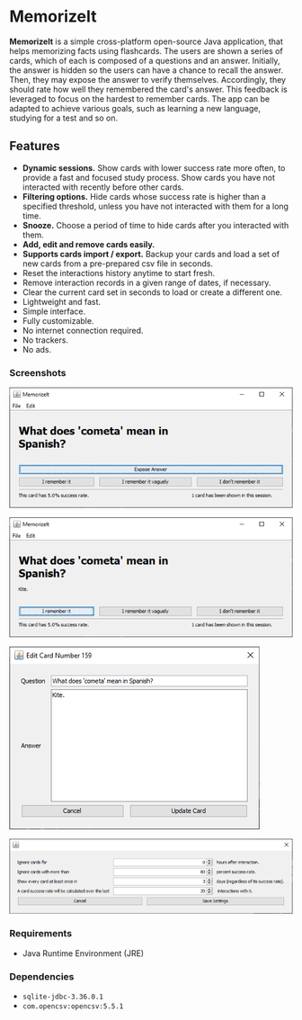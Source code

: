 # MemorizeIt

**MemorizeIt** is a simple cross-platform open-source Java application, that helps memorizing facts using flashcards. The users are shown a series of cards, which of each is composed of a questions and an answer. Initially, the answer is hidden so the users can have a chance to recall the answer. Then, they may expose the answer to verify themselves. Accordingly, they should rate how well they remembered the card's answer. This feedback is leveraged to focus on the hardest to remember cards. The app can be adapted to achieve various goals, such as learning a new language, studying for a test and so on.

## Features

* **Dynamic sessions.** Show cards with lower success rate more often, to provide a fast and focused study process. Show cards you have not interacted with recently before other cards.
* **Filtering options.** Hide cards whose success rate is higher than a specified threshold, unless you have not interacted with them for a long time.
* **Snooze.** Choose a period of time to hide cards after you interacted with them.
* **Add, edit and remove cards easily.**
* **Supports cards import / export.** Backup your cards and load a set of new cards from a pre-prepared csv file in seconds.
* Reset the interactions history anytime to start fresh.
* Remove interaction records in a given range of dates, if necessary.
* Clear the current card set in seconds to load or create a different one.
* Lightweight and fast.
* Simple interface.
* Fully customizable.
* No internet connection required.
* No trackers.
* No ads.

### Screenshots

![1](readme.assets/1.png)

![2](readme.assets/2.png)

![4](readme.assets/4.png)

![3](readme.assets/3.png)

### Requirements

* Java Runtime Environment (JRE)

### Dependencies

* `sqlite-jdbc-3.36.0.1`
* `com.opencsv:opencsv:5.5.1`

